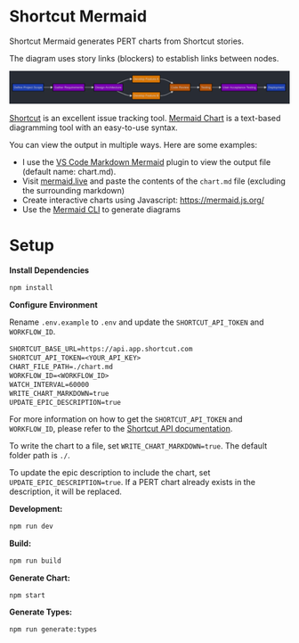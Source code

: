 # Shortcut Mermaid
Shortcut Mermaid generates PERT charts from Shortcut stories.

The diagram uses story links (blockers) to establish links between nodes.

![Example Chart](https://github.com/blairjordan/shortcut-mermaid/raw/main/screenshots/screenshot1.png)


[Shortcut](https://shortcut.com/) is an excellent issue tracking tool.
[Mermaid Chart](https://www.mermaidchart.com/) is a text-based diagramming tool with an easy-to-use syntax.

You can view the output in multiple ways. Here are some examples:

- I use the [VS Code Markdown Mermaid](https://github.com/mjbvz/vscode-markdown-mermaid) plugin to view the output file (default name: chart.md).
- Visit [mermaid.live](https://mermaid.live/) and paste the contents of the `chart.md` file (excluding the surrounding markdown)
- Create interactive charts using Javascript: https://mermaid.js.org/
- Use the [Mermaid CLI](https://github.com/mermaid-js/mermaid-cli) to generate diagrams


# Setup

**Install Dependencies**

```sh
npm install
```

**Configure Environment**

Rename `.env.example` to `.env` and update the `SHORTCUT_API_TOKEN` and `WORKFLOW_ID`.

```plaintext
SHORTCUT_BASE_URL=https://api.app.shortcut.com
SHORTCUT_API_TOKEN=<YOUR_API_KEY>
CHART_FILE_PATH=./chart.md
WORKFLOW_ID=<WORKFLOW_ID>
WATCH_INTERVAL=60000
WRITE_CHART_MARKDOWN=true
UPDATE_EPIC_DESCRIPTION=true
```

For more information on how to get the `SHORTCUT_API_TOKEN` and `WORKFLOW_ID`, please refer to the [Shortcut API documentation](https://shortcut.com/api).

To write the chart to a file, set `WRITE_CHART_MARKDOWN=true`. The default folder path is `./`.

To update the epic description to include the chart, set `UPDATE_EPIC_DESCRIPTION=true`.
If a PERT chart already exists in the description, it will be replaced.

**Development:**

```sh
npm run dev
```

**Build:**

```sh
npm run build
```

**Generate Chart:**

```sh
npm start
```

**Generate Types:**

```sh
npm run generate:types
```
